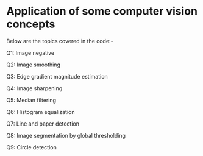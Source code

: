 # Application of some computer vision concepts
Below are the topics covered in the code:-


Q1: Image negative


Q2: Image smoothing


Q3: Edge gradient magnitude estimation


Q4: Image sharpening


Q5: Median filtering


Q6: Histogram equalization


Q7: Line and paper detection


Q8: Image segmentation by global thresholding


Q9: Circle detection
